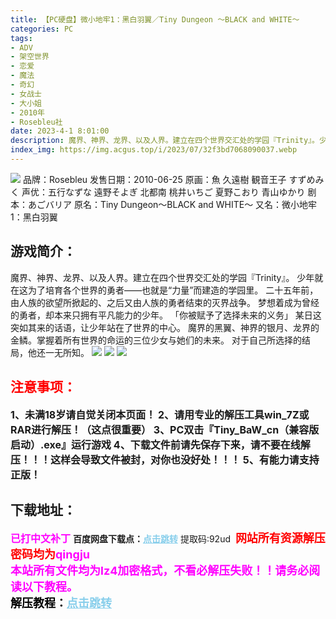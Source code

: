```yaml
---
title: 【PC硬盘】微小地牢1：黑白羽翼／Tiny Dungeon ～BLACK and WHITE～
categories: PC
tags:
- ADV
- 架空世界
- 恋爱
- 魔法
- 奇幻
- 女战士
- 大小姐
- 2010年
- Rosebleu社
date: 2023-4-1 8:01:00
description: 魔界、神界、龙界、以及人界。建立在四个世界交汇处的学园『Trinity』。少年就在这为了培育各个世界的勇者——也就是“力量”而建造的学园里。二十五年前，由人族的欲望所掀起的、之后又由人族的勇者结束的灭界战争。梦想着成为曾经的勇者，却本来只拥有平凡能力的少年。
index_img: https://img.acgus.top/i/2023/07/32f3bd7068090037.webp
---
```

![](https://img.acgus.top/i/2023/07/32f3bd7068090037.webp)
品牌：Rosebleu
发售日期：2010-06-25
原画：魚 久遠樹 観音王子 すずめみく
声优：五行なずな 遠野そよぎ 北都南 桃井いちご 夏野こおり 青山ゆかり
剧本：あごバリア
原名：Tiny Dungeon～BLACK and WHITE～
又名：微小地牢1：黑白羽翼

## 游戏简介：
魔界、神界、龙界、以及人界。建立在四个世界交汇处的学园『Trinity』。
少年就在这为了培育各个世界的勇者——也就是“力量”而建造的学园里。
二十五年前，由人族的欲望所掀起的、之后又由人族的勇者结束的灭界战争。
梦想着成为曾经的勇者，却本来只拥有平凡能力的少年。
「你被赋予了选择未来的义务」
某日这突如其来的话语，让少年站在了世界的中心。
魔界的黑翼、神界的银月、龙界的金鳞。掌握着所有世界的命运的三位少女与她们的未来。
对于自己所选择的结局，他还一无所知。
![](https://img.acgus.top/i/2023/07/e2f2508979090044.webp)
![](https://img.acgus.top/i/2023/07/e2d6f7cc0a090042.webp)
![](https://img.acgus.top/i/2023/07/b0213a4fbd090039.webp)





## <font color=#FF0000 >注意事项：</font>
<font size=3><b>1、未满18岁请自觉关闭本页面！
2、请用专业的解压工具win_7Z或RAR进行解压！（这点很重要）
3、PC双击『Tiny_BaW_cn（兼容版启动）.exe』运行游戏
4、下载文件前请先保存下来，请不要在线解压！！！这样会导致文件被封，对你也没好处！！！
5、有能力请支持正版！</b></font>

## 下载地址：
<font color=#FF00FF size=3><b>已打中文补丁</b></font>
<b>百度网盘下载点：</b><a href="https://pan.baidu.com/s/12Vb9BUTvcviIrly6TtP_bg?pwd=92ud" style="color: #87CEEB;"><b>点击跳转</b></a> 提取码:92ud
<a style="padding: 0" href="https://post.qingju.org/AD/"><img style="max-width:100%" src="https://img.acgus.top/i/2024/07/478f689b8021d8d499ab43d21acf137a.gif" alt=""></a>
<b><font color=#FF0000 size=4>网站所有资源解压密码均为</b></font><b><font color=#FF00FF size=4>qingju</font><font color=#FF0000 ></font></b><br><b><font color=#FF00FF size=4>本站所有文件均为lz4加密格式，不看必解压失败！！请务必阅读以下教程。</b></font><br><b><font color=#000 size=4>解压教程：</b><a href="https://post.qingju.org/tutorial/000/" style="color: #87CEEB;"><b>点击跳转</b></a>
